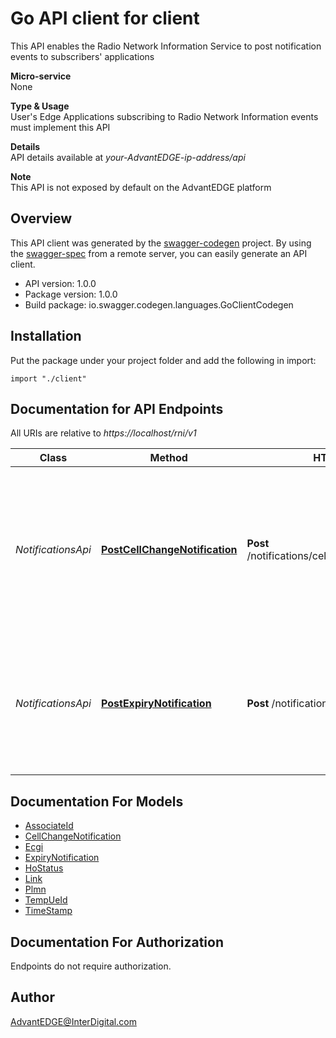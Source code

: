 # Go API client for client

This API enables the Radio Network Information Service to post notification events to subscribers' applications <p>**Micro-service**<br>None <p>**Type & Usage**<br>User's Edge Applications subscribing to Radio Network Information events must implement this API <p>**Details**<br>API details available at _your-AdvantEDGE-ip-address/api_ <p>**Note**<br>This API is not exposed by default on the AdvantEDGE platform

## Overview
This API client was generated by the [swagger-codegen](https://github.com/swagger-api/swagger-codegen) project.  By using the [swagger-spec](https://github.com/swagger-api/swagger-spec) from a remote server, you can easily generate an API client.

- API version: 1.0.0
- Package version: 1.0.0
- Build package: io.swagger.codegen.languages.GoClientCodegen

## Installation
Put the package under your project folder and add the following in import:
```golang
import "./client"
```

## Documentation for API Endpoints

All URIs are relative to *https://localhost/rni/v1*

Class | Method | HTTP request | Description
------------ | ------------- | ------------- | -------------
*NotificationsApi* | [**PostCellChangeNotification**](docs/NotificationsApi.md#postcellchangenotification) | **Post** /notifications/cell_change/{subscriptionId} | This operation is used by the AdvantEDGE RNI Service to issue a callback notification to inform about teh cell change of a UE subscription
*NotificationsApi* | [**PostExpiryNotification**](docs/NotificationsApi.md#postexpirynotification) | **Post** /notifications/expiry/{subscriptionId} | This operation is used by the AdvantEDGE RNI Service to issue a notification with regards to expiry of an existing subscription


## Documentation For Models

 - [AssociateId](docs/AssociateId.md)
 - [CellChangeNotification](docs/CellChangeNotification.md)
 - [Ecgi](docs/Ecgi.md)
 - [ExpiryNotification](docs/ExpiryNotification.md)
 - [HoStatus](docs/HoStatus.md)
 - [Link](docs/Link.md)
 - [Plmn](docs/Plmn.md)
 - [TempUeId](docs/TempUeId.md)
 - [TimeStamp](docs/TimeStamp.md)


## Documentation For Authorization
 Endpoints do not require authorization.


## Author

AdvantEDGE@InterDigital.com

